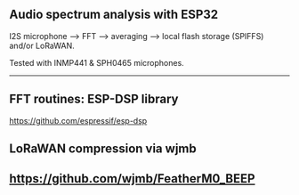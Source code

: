 Audio spectrum analysis with ESP32 
-----------------------
I2S microphone --> FFT --> averaging --> local flash storage (SPIFFS) and/or LoRaWAN.

Tested with INMP441 & SPH0465 microphones.



-----------------------------
FFT routines: ESP-DSP library 
-----------------------------
https://github.com/espressif/esp-dsp 


LoRaWAN compression via wjmb
-----------------------------
https://github.com/wjmb/FeatherM0_BEEP  
--------------------------------------
